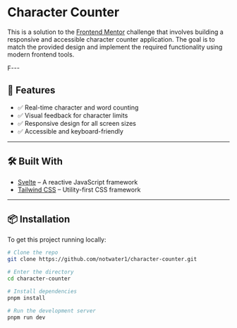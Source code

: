 # Character Counter

This is a solution to the [Frontend Mentor](https://www.frontendmentor.io/) challenge that involves building a responsive and accessible character counter application. The goal is to match the provided design and implement the required functionality using modern frontend tools.

F---

## 🚀 Features

- ✅ Real-time character and word counting
- ✅ Visual feedback for character limits
- ✅ Responsive design for all screen sizes
- ✅ Accessible and keyboard-friendly

---

## 🛠️ Built With

- [Svelte](https://svelte.dev/) – A reactive JavaScript framework
- [Tailwind CSS](https://tailwindcss.com/) – Utility-first CSS framework

---

## 📦 Installation

To get this project running locally:

```bash
# Clone the repo
git clone https://github.com/notwater1/character-counter.git

# Enter the directory
cd character-counter

# Install dependencies
pnpm install

# Run the development server
pnpm run dev
```


